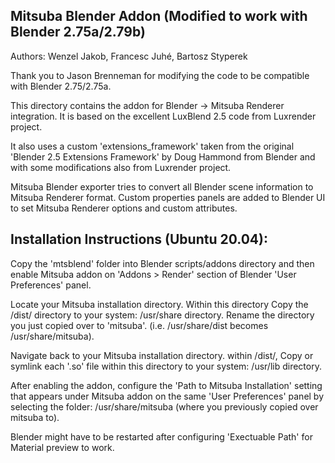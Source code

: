 Mitsuba Blender Addon (Modified to work with Blender 2.75a/2.79b)
---------------------

Authors:
Wenzel Jakob, Francesc Juhé, Bartosz Styperek

Thank you to Jason Brenneman for modifying the code to be compatible with Blender 2.75/2.75a.

This directory contains the addon for Blender -> Mitsuba Renderer
integration. It is based on the excellent LuxBlend 2.5 code from
Luxrender project.

It also uses a custom 'extensions_framework' taken from the original
'Blender 2.5 Extensions Framework' by Doug Hammond from Blender and
with some modifications also from Luxrender project.

Mitsuba Blender exporter tries to convert all Blender scene information
to Mitsuba Renderer format. Custom properties panels are added to
Blender UI to set Mitsuba Renderer options and custom attributes.


Installation Instructions (Ubuntu 20.04):
--------------------------

Copy the 'mtsblend' folder into Blender scripts/addons directory and
then enable Mitsuba addon on 'Addons > Render' section of Blender
'User Preferences' panel.

Locate your Mitsuba installation directory. Within this directory Copy the /dist/ directory to your system: /usr/share directory. Rename the directory you just copied over to 'mitsuba'. (i.e. /usr/share/dist becomes /usr/share/mitsuba).

Navigate back to your Mitsuba installation directory. within /dist/, Copy or symlink each '.so' file within this directory to your system: /usr/lib directory.

After enabling the addon, configure the 'Path to Mitsuba Installation'
setting that appears under Mitsuba addon on the same 'User Preferences'
panel by selecting the folder: /usr/share/mitsuba (where you previously copied over mitsuba to).

Blender might have to be restarted after configuring 'Exectuable Path'
for Material preview to work.
